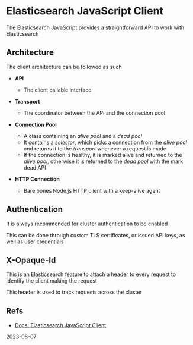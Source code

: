 # Elasticsearch JavaScript Client

The Elasticsearch JavaScript provides a straightforward API to work with Elasticsearch

## Architecture

The client architecture can be followed as such

- **API**

  - The client callable interface

- **Transport**

  - The coordinator between the API and the connection pool

- **Connection Pool**

  - A class containing an _alive pool_ and a _dead pool_
  - It contains a _selector_, which picks a connection from the _alive pool_ and returns it to the _transport_ whenever a request is made
  - If the connection is healthy, it is marked alive and returned to the _alive pool_, otherwise it is returned to the _dead pool_ with the mark dead API

- **HTTP Connection**

  - Bare bones Node.js HTTP client with a keep-alive agent

## Authentication

It is always recommended for cluster authentication to be enabled

This can be done through custom TLS certificates, or issued API keys, as well as user credentials

## X-Opaque-Id

This is an Elasticsearch feature to attach a header to every request to identify the client making the request

This header is used to track requests across the cluster

## Refs

- [Docs: Elasticsearch JavaScript Client](https://www.elastic.co/guide/en/elasticsearch/client/javascript-api)

2023-06-07
